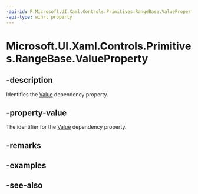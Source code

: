 ```yaml
---
-api-id: P:Microsoft.UI.Xaml.Controls.Primitives.RangeBase.ValueProperty
-api-type: winrt property
---
```


<!-- Property syntax
public Windows.UI.Xaml.DependencyProperty ValueProperty { get; }
-->

# Microsoft.UI.Xaml.Controls.Primitives.RangeBase.ValueProperty

## -description
Identifies the [Value](rangebase_value.md) dependency property.

## -property-value
The identifier for the [Value](rangebase_value.md) dependency property.

## -remarks

## -examples

## -see-also
